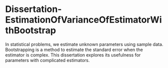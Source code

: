 # Dissertation-EstimationOfVarianceOfEstimatorWithBootstrap
 In statistical problems, we estimate unknown parameters using sample data. Bootstrapping is a method to estimate the standard error when the estimator is complex. This dissertation explores its usefulness for parameters with complicated estimators.
